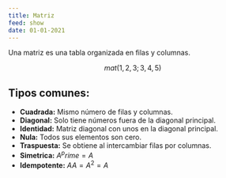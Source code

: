 ```yaml
---
title: Matriz
feed: show
date: 01-01-2021
---
```


Una matriz es una tabla organizada en filas y columnas.

$$mat(1,2,3;3,4,5)$$

## Tipos comunes:

- **Cuadrada:** Mismo número de filas y columnas.
- **Diagonal:** Solo tiene números fuera de la diagonal principal.
- **Identidad:** Matriz diagonal con unos en la diagonal principal.
- **Nula:** Todos sus elementos son cero.
- **Traspuesta:** Se obtiene al intercambiar filas por columnas.
- **Simetrica:** $A^prime = A$ 
- **Idempotente:** $A A = A^2 = A$
